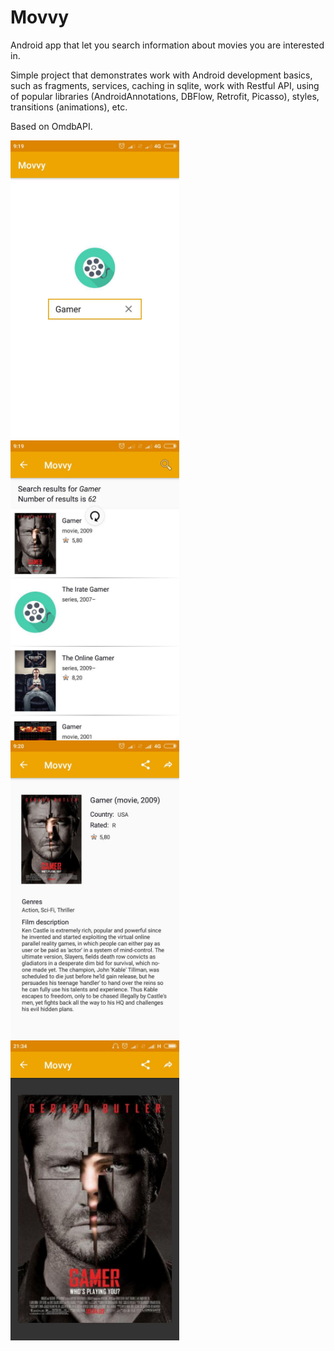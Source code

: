 # Movvy

Android app that let you search information about movies you are interested in.

Simple project that demonstrates work with Android development basics, such as fragments, services, caching in sqlite, work with Restful API, using of popular libraries (AndroidAnnotations, DBFlow, Retrofit, Picasso), styles, transitions (animations), etc.

Based on OmdbAPI.

<a href="url"><img src="https://github.com/VladNamik/MovieInformationViewer/blob/master/screenshots/search_activity.jpg?raw=true" align="center" height="480" width="270"></a>
<a href="url"><img src="https://github.com/VladNamik/MovieInformationViewer/blob/master/screenshots/list_activity.jpg?raw=true" align="center" height="480" width="270"></a>
<a href="url"><img src="https://github.com/VladNamik/MovieInformationViewer/blob/master/screenshots/full_info_activity.jpg?raw=true" align="center" height="480" width="270"></a>
<a href="url"><img src="https://github.com/VladNamik/MovieInformationViewer/blob/master/screenshots/full_image_activity.jpg?raw=true" align="center" height="480" width="270"></a>
